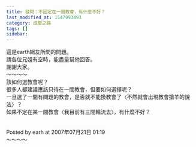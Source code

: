 ```yaml
---
title: 發問：不固定在一間教會，有什麼不好？
last_modified_at: 1547993493
category: 成聖之路
tags: []
sidebar: 
---
```


<p>這是earth網友所問的問題。<br/>請各位兄姐有空時，能盡量幫他回答。<br/>謝謝大家。<br/><!--more-->～～～～<br/>該如何選教會呢？<br/>很多人都建議應該只待在一間教會，但要如何選擇呢？<br/>一旦選了一間有問題的教會，是否就不能換教會了〈不然就會出現教會搶羊的說法〉？<br/>如果不定在某一間教會〈我目前有三間輪流去〉，有什麼不好？<br/><br/><br/>Posted by earh at 2007年07月21日 01:19 <br/>～～～～<br/><br/><br/><br/>
</p>
